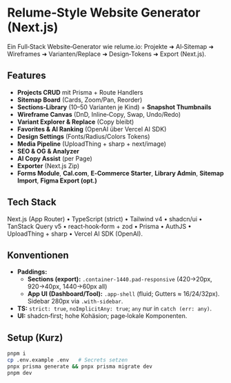 # Relume‑Style Website Generator (Next.js)

Ein Full‑Stack Website‑Generator wie relume.io: Projekte ➜ AI‑Sitemap ➜ Wireframes ➜ Varianten/Replace ➜ Design‑Tokens ➜
Export (Next.js).

## Features

- **Projects CRUD** mit Prisma + Route Handlers
- **Sitemap Board** (Cards, Zoom/Pan, Reorder)
- **Sections‑Library** (10–50 Varianten je Kind) + **Snapshot Thumbnails**
- **Wireframe Canvas** (DnD, Inline‑Copy, Swap, Undo/Redo)
- **Variant Explorer & Replace** (Copy bleibt)
- **Favorites & AI Ranking** (OpenAI über Vercel AI SDK)
- **Design Settings** (Fonts/Radius/Colors Tokens)
- **Media Pipeline** (UploadThing + sharp + next/image)
- **SEO & OG & Analyzer**
- **AI Copy Assist** (per Page)
- **Exporter** (Next.js Zip)
- **Forms Module**, **Cal.com**, **E‑Commerce Starter**, **Library Admin**, **Sitemap Import**, **Figma Export (opt.)**

## Tech Stack

Next.js (App Router) • TypeScript (strict) • Tailwind v4 • shadcn/ui • TanStack Query v5 • react‑hook‑form + zod •
Prisma • AuthJS • UploadThing + sharp • Vercel AI SDK (OpenAI).

## Konventionen

- **Paddings:**
    - **Sections (export):** `.container-1440.pad-responsive` (420→20px, 920→40px, 1440→60px all)
    - **App UI (Dashboard/Tool):** `.app-shell` (fluid; Gutters ≈ 16/24/32px). Sidebar 280px via `.with-sidebar`.
- **TS:** `strict: true`, `noImplicitAny: true`; `any` nur in `catch (err: any)`.
- **UI:** shadcn‑first; hohe Kohäsion; page‑lokale Komponenten.

## Setup (Kurz)

```bash
pnpm i
cp .env.example .env   # Secrets setzen
pnpx prisma generate && pnpx prisma migrate dev
pnpm dev
```
